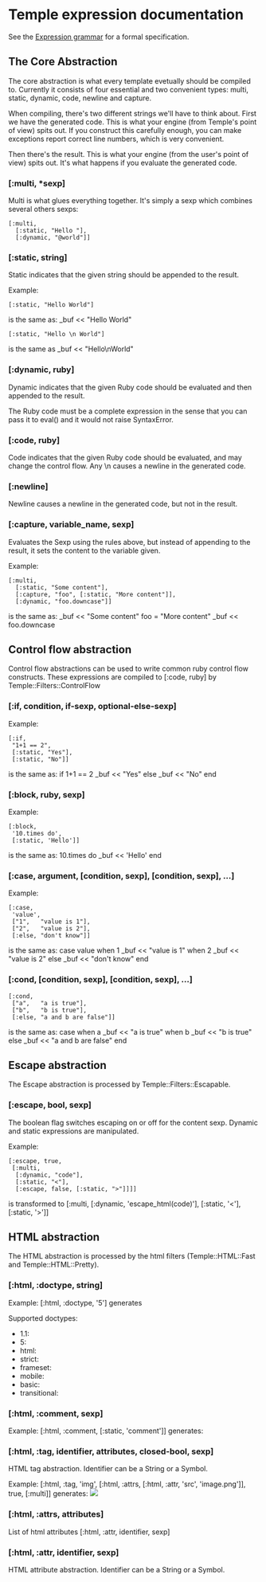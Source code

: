 Temple expression documentation
===============================

See the [Expression grammar](https://github.com/judofyr/temple/blob/master/lib/temple/grammar.rb) for a formal specification.

The Core Abstraction
--------------------

The core abstraction is what every template evetually should be compiled
to. Currently it consists of four essential and two convenient types:
multi, static, dynamic, code, newline and capture.

When compiling, there's two different strings we'll have to think about.
First we have the generated code. This is what your engine (from Temple's
point of view) spits out. If you construct this carefully enough, you can
make exceptions report correct line numbers, which is very convenient.

Then there's the result. This is what your engine (from the user's point
of view) spits out. It's what happens if you evaluate the generated code.

### [:multi, *sexp]

Multi is what glues everything together. It's simply a sexp which combines
several others sexps:

    [:multi,
      [:static, "Hello "],
      [:dynamic, "@world"]]

### [:static, string]

Static indicates that the given string should be appended to the result.

Example:

    [:static, "Hello World"]
is the same as:
    _buf << "Hello World"

    [:static, "Hello \n World"]
is the same as
    _buf << "Hello\nWorld"

### [:dynamic, ruby]

Dynamic indicates that the given Ruby code should be evaluated and then
appended to the result.

The Ruby code must be a complete expression in the sense that you can pass
it to eval() and it would not raise SyntaxError.

### [:code, ruby]

Code indicates that the given Ruby code should be evaluated, and may
change the control flow. Any \n causes a newline in the generated code.

### [:newline]

Newline causes a newline in the generated code, but not in the result.

### [:capture, variable_name, sexp]

Evaluates the Sexp using the rules above, but instead of appending to the
result, it sets the content to the variable given.

Example:

    [:multi,
      [:static, "Some content"],
      [:capture, "foo", [:static, "More content"]],
      [:dynamic, "foo.downcase"]]
is the same as:
    _buf << "Some content"
    foo = "More content"
    _buf << foo.downcase

Control flow abstraction
------------------------

Control flow abstractions can be used to write common ruby control flow constructs.
These expressions are compiled to [:code, ruby] by Temple::Filters::ControlFlow

### [:if, condition, if-sexp, optional-else-sexp]

Example:

    [:if,
     "1+1 == 2",
     [:static, "Yes"],
     [:static, "No"]]
is the same as:
    if 1+1 == 2
      _buf << "Yes"
    else
      _buf << "No"
    end

### [:block, ruby, sexp]

Example:

    [:block,
     '10.times do',
     [:static, 'Hello']]
is the same as:
    10.times do
      _buf << 'Hello'
    end

### [:case, argument, [condition, sexp], [condition, sexp], ...]

Example:

    [:case,
     'value',
     ["1",   "value is 1"],
     ["2",   "value is 2"],
     [:else, "don't know"]]
is the same as:
    case value
    when 1
      _buf << "value is 1"
    when 2
      _buf << "value is 2"
    else
      _buf << "don't know"
    end

### [:cond, [condition, sexp], [condition, sexp], ...]

    [:cond,
     ["a",   "a is true"],
     ["b",   "b is true"],
     [:else, "a and b are false"]]
is the same as:
    case
    when a
      _buf << "a is true"
    when b
      _buf << "b is true"
    else
      _buf << "a and b are false"
    end

Escape abstraction
------------------

The Escape abstraction is processed by Temple::Filters::Escapable.

### [:escape, bool, sexp]

The boolean flag switches escaping on or off for the content sexp. Dynamic and static
expressions are manipulated.

Example:

    [:escape, true,
     [:multi,
      [:dynamic, "code"],
      [:static, "<"],
      [:escape, false, [:static, ">"]]]]
is transformed to
    [:multi,
     [:dynamic, 'escape_html(code)'],
     [:static, '&lt;'],
     [:static, '>']]

HTML abstraction
----------------

The HTML abstraction is processed by the html filters (Temple::HTML::Fast and Temple::HTML::Pretty).

### [:html, :doctype, string]

Example:
    [:html, :doctype, '5']
generates
    <!DOCTYPE html5>

Supported doctypes:

* 1.1:          <!DOCTYPE html PUBLIC "-//W3C//DTD XHTML 1.1//EN" "http://www.w3.org/TR/xhtml11/DTD/xhtml11.dtd">
* 5:            <!DOCTYPE html>
* html:         <!DOCTYPE html>
* strict:       <!DOCTYPE html PUBLIC "-//W3C//DTD XHTML 1.0 Strict//EN" "http://www.w3.org/TR/xhtml1/DTD/xhtml1-strict.dtd">
* frameset:     <!DOCTYPE html PUBLIC "-//W3C//DTD XHTML 1.0 Frameset//EN" "http://www.w3.org/TR/xhtml1/DTD/xhtml1-frameset.dtd">
* mobile:       <!DOCTYPE html PUBLIC "-//WAPFORUM//DTD XHTML Mobile 1.2//EN" "http://www.openmobilealliance.org/tech/DTD/xhtml-mobile12.dtd">
* basic:        <!DOCTYPE html PUBLIC "-//W3C//DTD XHTML Basic 1.1//EN" "http://www.w3.org/TR/xhtml-basic/xhtml-basic11.dtd">
* transitional: <!DOCTYPE html PUBLIC "-//W3C//DTD XHTML 1.0 Transitional//EN" "http://www.w3.org/TR/xhtml1/DTD/xhtml1-transitional.dtd">

### [:html, :comment, sexp]

Example:
    [:html, :comment, [:static, 'comment']]
generates:
    <!--comment-->

### [:html, :tag, identifier, attributes, closed-bool, sexp]

HTML tag abstraction. Identifier can be a String or a Symbol.

Example:
    [:html, :tag, 'img', [:html, :attrs, [:html, :attr, 'src', 'image.png']], true, [:multi]]
generates:
    <img src="image.png"/>

### [:html, :attrs, attributes]

List of html attributes [:html, :attr, identifier, sexp]

### [:html, :attr, identifier, sexp]

HTML attribute abstraction. Identifier can be a String or a Symbol.
